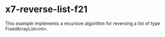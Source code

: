 # x7-reverse-list-f21
This example implements a recursive algorithm for reversing a list of type FixedArrayList&lt;int>.
